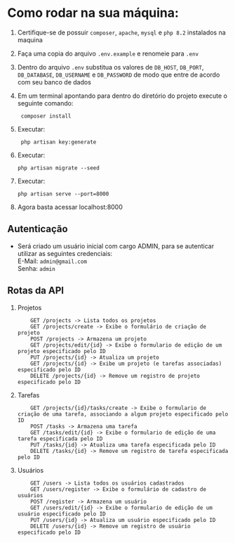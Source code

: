 # Como rodar na sua máquina:

1. Certifique-se de possuir `composer`, `apache`, `mysql` e `php 8.2` instalados na maquina
2. Faça uma copia do arquivo `.env.example` e renomeie para `.env`
3. Dentro do arquivo `.env` substitua os valores de `DB_HOST`, `DB_PORT`, `DB_DATABASE`, `DB_USERNAME` e `DB_PASSWORD` de modo que entre de acordo com seu banco de dados
4. Em um terminal apontando para dentro do diretório do projeto execute o seguinte comando:
   ```   
    composer install
   ```
5. Executar:
   ```
    php artisan key:generate
   ```

6. Executar:
    ```
    php artisan migrate --seed
    ```
7. Executar:
    ```
    php artisan serve --port=8000
    ```
8. Agora basta acessar localhost:8000

## Autenticação
* Será criado um usuário inicial com cargo ADMIN, para se autenticar utilizar as seguintes credenciais:\
E-Mail: `admin@gmail.com`\
Senha: `admin`

## Rotas da API

1. Projetos
   ```
       GET /projects -> Lista todos os projetos
       GET /projects/create -> Exibe o formulário de criação de projeto
       POST /projects -> Armazena um projeto
       GET /projects/edit/{id} -> Exibe o formulario de edição de um projeto especificado pelo ID
       PUT /projects/{id} -> Atualiza um projeto
       GET /projects/{id} -> Exibe um projeto (e tarefas associadas) especificado pelo ID
       DELETE /projects/{id} -> Remove um registro de projeto especificado pelo ID
   ```
2. Tarefas
   ```
       GET /projects/{id}/tasks/create -> Exibe o formulario de criação de uma tarefa, associando a algum projeto especificado pelo ID
       POST /tasks -> Armazena uma tarefa
       GET /tasks/edit/{id} -> Exibe o formulario de edição de uma tarefa especificada pelo ID
       PUT /tasks/{id} -> Atualiza uma tarefa especificada pelo ID
       DELETE /tasks/{id} -> Remove um registro de tarefa especificada pelo ID
   ```
3. Usuários
   ```
       GET /users -> Lista todos os usuários cadastrados
       GET /users/register -> Exibe o formulário de cadastro de usuários
       POST /register -> Armazena um usuário
       GET /users/edit/{id} -> Exibe o formulario de edição de um usuário especificado pelo ID
       PUT /users/{id} -> Atualiza um usuário especificado pelo ID
       DELETE /users/{id} -> Remove um registro de usuário especificado pelo ID
   ```

